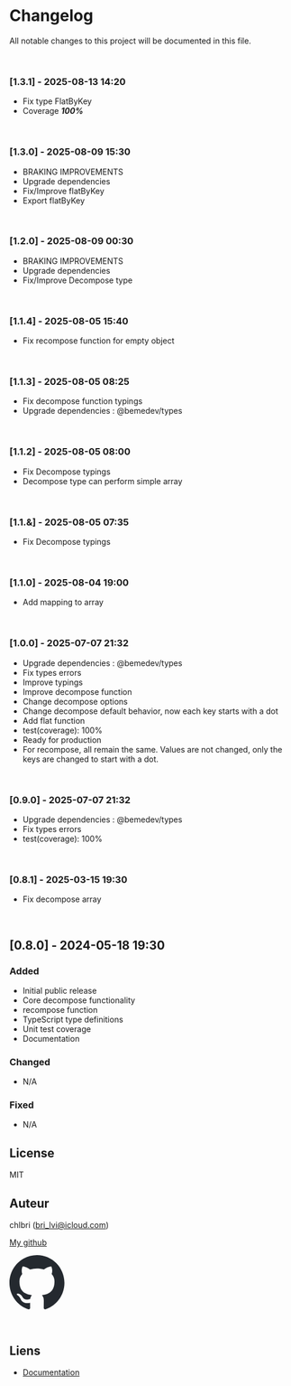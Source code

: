 # Changelog

All notable changes to this project will be documented in this file.

<br/>

### [1.3.1] - 2025-08-13 14:20

- Fix type FlatByKey
- Coverage **_100%_**

<br/>

### [1.3.0] - 2025-08-09 15:30

- BRAKING IMPROVEMENTS
- Upgrade dependencies
- Fix/Improve flatByKey
- Export flatByKey

<br/>

### [1.2.0] - 2025-08-09 00:30

- BRAKING IMPROVEMENTS
- Upgrade dependencies
- Fix/Improve Decompose type

<br/>

### [1.1.4] - 2025-08-05 15:40

- Fix recompose function for empty object

<br/>

### [1.1.3] - 2025-08-05 08:25

- Fix decompose function typings
- Upgrade dependencies : @bemedev/types

<br/>

### [1.1.2] - 2025-08-05 08:00

- Fix Decompose typings
- Decompose type can perform simple array

<br/>

### [1.1.&] - 2025-08-05 07:35

- Fix Decompose typings

<br/>

### [1.1.0] - 2025-08-04 19:00

- Add mapping to array

<br/>

### [1.0.0] - 2025-07-07 21:32

- Upgrade dependencies : @bemedev/types
- Fix types errors
- Improve typings
- Improve decompose function
- Change decompose options
- Change decompose default behavior, now each key starts with a dot
- Add flat function
- test(coverage): 100%
- Ready for production
- For recompose, all remain the same. Values are not changed, only the keys
  are changed to start with a dot.

<br/>

### [0.9.0] - 2025-07-07 21:32

- Upgrade dependencies : @bemedev/types
- Fix types errors
- test(coverage): 100%

<br/>

### [0.8.1] - 2025-03-15 19:30

- Fix decompose array

<br/>

## [0.8.0] - 2024-05-18 19:30

### Added

- Initial public release
- Core decompose functionality
- recompose function
- TypeScript type definitions
- Unit test coverage
- Documentation

### Changed

- N/A

### Fixed

- N/A

## License

MIT

## Auteur

chlbri (bri_lvi@icloud.com)

[My github](https://github.com/chlbri?tab=repositories)

[<svg width="98" height="96" xmlns="http://www.w3.org/2000/svg"><path fill-rule="evenodd" clip-rule="evenodd" d="M48.854 0C21.839 0 0 22 0 49.217c0 21.756 13.993 40.172 33.405 46.69 2.427.49 3.316-1.059 3.316-2.362 0-1.141-.08-5.052-.08-9.127-13.59 2.934-16.42-5.867-16.42-5.867-2.184-5.704-5.42-7.17-5.42-7.17-4.448-3.015.324-3.015.324-3.015 4.934.326 7.523 5.052 7.523 5.052 4.367 7.496 11.404 5.378 14.235 4.074.404-3.178 1.699-5.378 3.074-6.6-10.839-1.141-22.243-5.378-22.243-24.283 0-5.378 1.94-9.778 5.014-13.2-.485-1.222-2.184-6.275.486-13.038 0 0 4.125-1.304 13.426 5.052a46.97 46.97 0 0 1 12.214-1.63c4.125 0 8.33.571 12.213 1.63 9.302-6.356 13.427-5.052 13.427-5.052 2.67 6.763.97 11.816.485 13.038 3.155 3.422 5.015 7.822 5.015 13.2 0 18.905-11.404 23.06-22.324 24.283 1.78 1.548 3.316 4.481 3.316 9.126 0 6.6-.08 11.897-.08 13.526 0 1.304.89 2.853 3.316 2.364 19.412-6.52 33.405-24.935 33.405-46.691C97.707 22 75.788 0 48.854 0z" fill="#24292f"/></svg>](https://github.com/chlbri?tab=repositories)

<br/>

## Liens

- [Documentation](https://github.com/chlbri/types)
